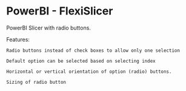 # PowerBI - FlexiSlicer
PowerBI Slicer with radio buttons. 

Features:
	
	Radio buttons instead of check boxes to allow only one selection
	
	Default option can be selected based on selecting index
	
	Horizontal or vertical orientation of option (radio) buttons.
	
	Sizing of radio button
